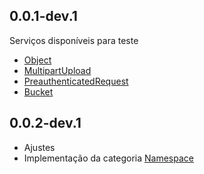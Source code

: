 ## 0.0.1-dev.1 

Serviços disponíveis para teste

- [Object](https://github.com/Suebersson/oracle_object_storage/blob/main/README.md#object)
- [MultipartUpload](https://github.com/Suebersson/oracle_object_storage/blob/main/README.md#multipartupload)
- [PreauthenticatedRequest](https://github.com/Suebersson/oracle_object_storage/blob/main/README.md#preauthenticatedrequest)
- [Bucket](https://github.com/Suebersson/oracle_object_storage/blob/main/README.md#bucket)

## 0.0.2-dev.1 

- Ajustes
- Implementação da categoria [Namespace](https://github.com/Suebersson/oracle_object_storage/blob/main/README.md#namespace)